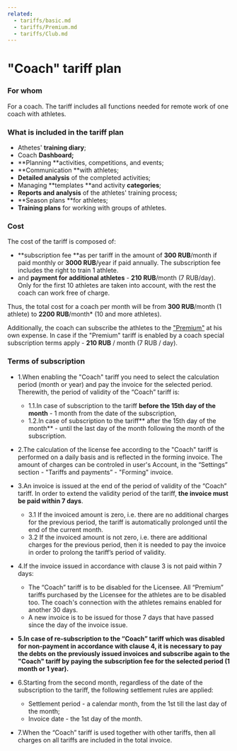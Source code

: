 ```yaml
---
related:
  - tariffs/basic.md
  - tariffs/Premium.md
  - tariffs/Club.md
---
```


# "Coach" tariff plan

### For whom

For a coach. The tariff includes all functions needed for remote work of one coach with athletes.

### What is included in the tariff plan

* Athetes' **training diary**;
* Coach **Dashboard;**
* **Planning **activities, competitions, and events;
* **Communication **with athletes;
* **Detailed analysis** of the completed activities;
* Managing **templates **and activity **categories**;
* **Reports and analysis** of the athletes' training process;
* **Season plans **for athletes;
* **Training plans** for working with groups of athletes.

### Cost

The cost of the tariff is composed of:

* **subscription fee **as per tariff in the amount of **300 RUB**/month if paid monthly or **3000 RUB**/year if paid annually. The subscription fee includes the right to train 1 athlete.
* and **payment for additional athletes** - **210 RUB**/month \(7 RUB/day\). Only for the first 10 athletes are taken into account, with the rest the coach can work free of charge.

Thus, the total cost for a coach per month will be from **300 RUB**/month \(1 athlete\) to **2200 RUB**/month\* \(10 and more athletes\).

Additionally, the coach can subscribe the athletes to the ["Premium"](/tariffs/premium.md) at his own expense. In case if the "Premium" tariff is enabled by a coach special subscription terms apply - **210 RUB** / month \(7 RUB / day\).

### Terms of subscription

* 1.When enabling the "Coach" tariff you need to select the calculation period \(month or year\) and pay the invoice for the selected period. Therewith, the period of validity of the “Coach” tariff is:

  * 1.1.In case of subscription to the tariff **before the 15th day of the month** - 1 month from the date of the subscription,
  * 1.2.In case of subscription to the tariff** after the 15th day of the month** - until the last day of the month following the month of the subscription.

* 2.The calculation of the license fee according to the "Coach" tariff is performed on a daily basis and is reflected in the forming invoice. The amount of charges can be controled in user's Account, in the “Settings” section - "Tariffs and payments” - "Forming" invoice.

* 3.An invoice is issued at the end of the period of validity of the “Coach” tariff.  In order to extend the validity period of the tariff, **the invoice must be paid within 7 days**.

  * 3.1 If the invoiced amount is zero, i.е. there are no additional charges for the previous period, the tariff is automatically prolonged until the end of the current month.
  * 3.2 If the invoiced amount is not zero, i.e. there are additional charges for the previous period, then it is needed to pay the invoice in order to prolong the tariff’s period of validity.

* 4.If the invoice issued in accordance with clause 3 is not paid within 7 days:

  * The “Coach” tariff is to be disabled for the Licensee. All “Premium” tariffs purchased by the Licensee for the athletes are to be disabled too. The coach's connection with the athletes remains enabled for another 30 days.
  * A new invoice is to be issued for those 7 days that have passed since the day of the invoice issue.

* **5.In case of re-subscription to the “Coach” tariff which was disabled for non-payment in accordance with clause 4, it is necessary to pay the debts on the previously issued invoices and subscribe again to the "Coach" tariff by paying the subscription fee for the selected period \(1 month or 1 year\).**

* 6.Starting from the second month, regardless of the date of the subscription to the tariff, the following settlement rules are applied:

  * Settlement period - a calendar month, from the 1st till the last day of the month;
  * Invoice date - the 1st day of the month.

* 7.When the “Coach” tariff is used together with other tariffs, then all charges on all tariffs are included in the total invoice.



